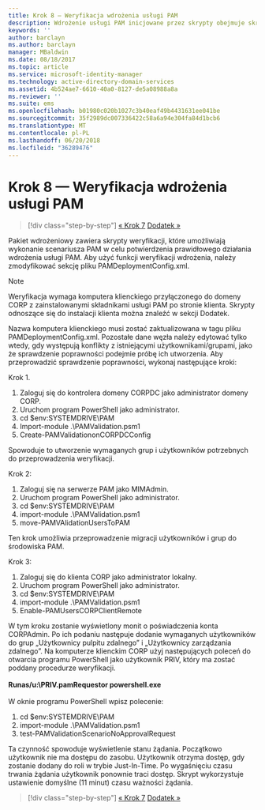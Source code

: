 ```yaml
---
title: Krok 8 — Weryfikacja wdrożenia usługi PAM
description: Wdrożenie usługi PAM inicjowane przez skrypty obejmuje skrypty weryfikacji, które umożliwiają wykonanie scenariusza PAM w celu potwierdzenia prawidłowego działania wdrożenia usługi PAM.
keywords: ''
author: barclayn
ms.author: barclayn
manager: MBaldwin
ms.date: 08/18/2017
ms.topic: article
ms.service: microsoft-identity-manager
ms.technology: active-directory-domain-services
ms.assetid: 4b524ae7-6610-40a0-8127-de5a08988a8a
ms.reviewer: ''
ms.suite: ems
ms.openlocfilehash: b01980c020b1027c3b40eaf49b4431631ee041be
ms.sourcegitcommit: 35f2989dc007336422c58a6a94e304fa84d1bcb6
ms.translationtype: MT
ms.contentlocale: pl-PL
ms.lasthandoff: 06/20/2018
ms.locfileid: "36289476"
---
```

# <a name="step-8-pam-deployment-verification"></a>Krok 8 — Weryfikacja wdrożenia usługi PAM

> [!div class="step-by-step"]
> [« Krok 7](sp1-step7-setup-sidhistory-sidfiltering.md)
> [Dodatek »](sp1-pam-deployment-addendum.md)

Pakiet wdrożeniowy zawiera skrypty weryfikacji, które umożliwiają wykonanie scenariusza PAM w celu potwierdzenia prawidłowego działania wdrożenia usługi PAM.
Aby użyć funkcji weryfikacji wdrożenia, należy zmodyfikować sekcję <PamValidation/> pliku PAMDeploymentConfig.xml.

>[!NOTE]
>Weryfikacja wymaga komputera klienckiego przyłączonego do domeny CORP z zainstalowanymi składnikami usługi PAM po stronie klienta. Skrypty odnoszące się do instalacji klienta można znaleźć w sekcji Dodatek.

Nazwa komputera klienckiego musi zostać zaktualizowana w tagu <PAMValidationClient/> pliku PAMDeploymentConfig.xml. Pozostałe dane węzła <PAMValidation/> należy edytować tylko wtedy, gdy występują konflikty z istniejącymi użytkownikami/grupami, jako że sprawdzenie poprawności podejmie próbę ich utworzenia.
Aby przeprowadzić sprawdzenie poprawności, wykonaj następujące kroki:

Krok 1.

1. Zaloguj się do kontrolera domeny CORPDC jako administrator domeny CORP.
2. Uruchom program PowerShell jako administrator.
3. cd $env:SYSTEMDRIVE\PAM
4. Import-module .\PAMValidation.psm1
5. Create-PAMValidationonCORPDCConfig

Spowoduje to utworzenie wymaganych grup i użytkowników potrzebnych do przeprowadzenia weryfikacji.

Krok 2:

1. Zaloguj się na serwerze PAM jako MIMAdmin.
2. Uruchom program PowerShell jako administrator.
3. cd $env:SYSTEMDRIVE\PAM
4. import-module .\PAMValidation.psm1
5. move-PAMVAlidationUsersToPAM

Ten krok umożliwia przeprowadzenie migracji użytkowników i grup do środowiska PAM.

Krok 3:

1. Zaloguj się do klienta CORP jako administrator lokalny.
2. Uruchom program PowerShell jako administrator.
3. cd $env:SYSTEMDRIVE\PAM
4. import-module .\PAMValidation.psm1
5. Enable-PAMUsersCORPClientRemote


W tym kroku zostanie wyświetlony monit o poświadczenia konta CORPAdmin. Po ich podaniu następuje dodanie wymaganych użytkowników do grup „Użytkownicy pulpitu zdalnego” i „Użytkownicy zarządzania zdalnego”.
Na komputerze klienckim CORP użyj następujących poleceń do otwarcia programu PowerShell jako użytkownik PRIV, który ma zostać poddany procedurze weryfikacji. </br></br>
**Runas/u:<PRIV domain>\PRIV.pamRequestor powershell.exe**  </br></br>
W oknie programu PowerShell wpisz polecenie:

1. cd $env:SYSTEMDRIVE\PAM
2. import-module .\PAMValidation.psm1
3. test-PAMValidationScenarioNoApprovalRequest


  Ta czynność spowoduje wyświetlenie stanu żądania.
  Początkowo użytkownik nie ma dostępu do zasobu. Użytkownik otrzyma dostęp, gdy zostanie dodany do roli w trybie Just-In-Time. Po wygaśnięciu czasu trwania żądania użytkownik ponownie traci dostęp.
  Skrypt wykorzystuje ustawienie domyślne (11 minut) czasu ważności żądania.

> [!div class="step-by-step"]
> [« Krok 7](sp1-step7-setup-sidhistory-sidfiltering.md)
> [Dodatek »](sp1-pam-deployment-addendum.md)
